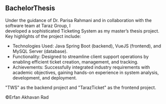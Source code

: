 ## BachelorThesis
Under the guidance of Dr. Parisa Rahmani and in collaboration with the software team at Taraz Group, I   
developed a sophisticated Ticketing System as my master’s thesis project. Key highlights of the project include:

- Technologies Used: Java Spring Boot (backend), VueJS (frontend), and MySQL Server (database). 
- Functionality: Designed to streamline client support operations by enabling efficient ticket creation, 
management, and tracking.
- Achievements: Successfully integrated industry requirements with academic objectives, gaining hands-on 
experience in system analysis, development, and deployment.

"TWS" as the backend project and "TarazTicket" as the frontend project.

&copy;Erfan Akhavan Rad

